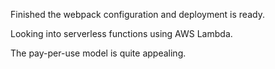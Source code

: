 Finished the webpack configuration and deployment is ready.

Looking into serverless functions using AWS Lambda.

The pay-per-use model is quite appealing.